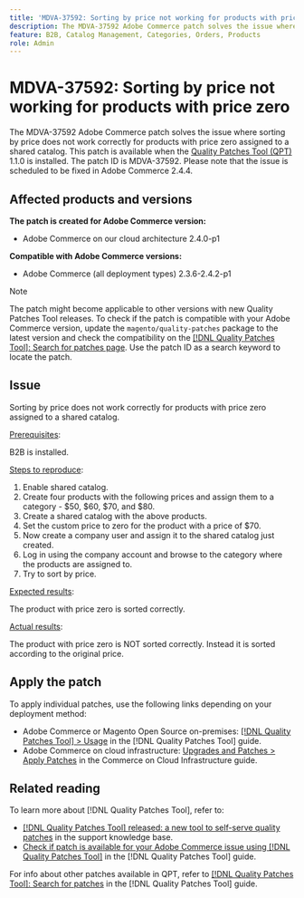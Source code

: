 ```yaml
---
title: 'MDVA-37592: Sorting by price not working for products with price zero'
description: The MDVA-37592 Adobe Commerce patch solves the issue where sorting by price does not work correctly for products with  price zero assigned to a shared catalog. This patch is available when the [Quality Patches Tool (QPT)](https://experienceleague.adobe.com/en/docs/commerce-knowledge-base/kb/announcements/commerce-announcements/magento-quality-patches-released-new-tool-to-self-serve-quality-patches) 1.1.0 is installed. The patch ID is MDVA-37592. Please note that the issue is scheduled to be fixed in Adobe Commerce 2.4.4.
feature: B2B, Catalog Management, Categories, Orders, Products
role: Admin
---
```

# MDVA-37592: Sorting by price not working for products with price zero

The MDVA-37592 Adobe Commerce patch solves the issue where sorting by price does not work correctly for products with  price zero assigned to a shared catalog. This patch is available when the [Quality Patches Tool (QPT)](https://experienceleague.adobe.com/en/docs/commerce-knowledge-base/kb/announcements/commerce-announcements/magento-quality-patches-released-new-tool-to-self-serve-quality-patches) 1.1.0 is installed. The patch ID is MDVA-37592. Please note that the issue is scheduled to be fixed in Adobe Commerce 2.4.4.

## Affected products and versions

**The patch is created for Adobe Commerce version:**

* Adobe Commerce on our cloud architecture 2.4.0-p1

**Compatible with Adobe Commerce versions:**

* Adobe Commerce (all deployment types) 2.3.6-2.4.2-p1

>[!NOTE]
>
>The patch might become applicable to other versions with new Quality Patches Tool releases. To check if the patch is compatible with your Adobe Commerce version, update the `magento/quality-patches` package to the latest version and check the compatibility on the [[!DNL Quality Patches Tool]: Search for patches page](https://experienceleague.adobe.com/en/docs/commerce-knowledge-base/kb/announcements/commerce-announcements/magento-quality-patches-released-new-tool-to-self-serve-quality-patches). Use the patch ID as a search keyword to locate the patch.

## Issue

Sorting by price does not work correctly for products with price zero assigned to a shared catalog.

<u>Prerequisites</u>:

B2B is installed.

<u>Steps to reproduce</u>:

1. Enable shared catalog.
1. Create four products with the following prices and assign them to a category - $50, $60, $70, and $80.
1. Create a shared catalog with the above products.
1. Set the custom price to zero for the product with a price of $70.
1. Now create a company user and assign it to the shared catalog just created.
1. Log in using the company account and browse to the category where the products are assigned to.
1. Try to sort by price.

<u>Expected results</u>:

The product with price zero is sorted correctly.

<u>Actual results</u>:

The product with price zero is NOT sorted correctly. Instead it is sorted according to the original price.

## Apply the patch

To apply individual patches, use the following links depending on your deployment method:

* Adobe Commerce or Magento Open Source on-premises: [[!DNL Quality Patches Tool] > Usage](/help/tools/quality-patches-tool/usage.md) in the [!DNL Quality Patches Tool] guide.
* Adobe Commerce on cloud infrastructure: [Upgrades and Patches > Apply Patches](https://experienceleague.adobe.com/docs/commerce-cloud-service/user-guide/develop/upgrade/apply-patches.html) in the Commerce on Cloud Infrastructure guide.

## Related reading

To learn more about [!DNL Quality Patches Tool], refer to:

* [[!DNL Quality Patches Tool] released: a new tool to self-serve quality patches](https://experienceleague.adobe.com/en/docs/commerce-knowledge-base/kb/announcements/commerce-announcements/magento-quality-patches-released-new-tool-to-self-serve-quality-patches) in the support knowledge base.
* [Check if patch is available for your Adobe Commerce issue using [!DNL Quality Patches Tool]](/help/tools/quality-patches-tool/patches-available-in-qpt/check-patch-for-magento-issue-with-magento-quality-patches.md) in the [!DNL Quality Patches Tool] guide.

For info about other patches available in QPT, refer to [[!DNL Quality Patches Tool]: Search for patches](https://experienceleague.adobe.com/tools/commerce-quality-patches/index.html) in the [!DNL Quality Patches Tool] guide.
